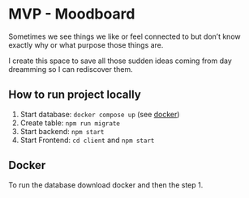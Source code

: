 # MVP - Moodboard

Sometimes we see things we like or feel connected to but don’t know exactly why or what purpose those things are.

I create this space to save all those sudden ideas coming from day dreamming so I can rediscover them.

## How to run project locally

1. Start database: `docker compose up` (see [docker](#docker))
2. Create table: `npm run migrate`
3. Start backend: `npm start`
4. Start Frontend: `cd client` and `npm start`

## Docker

To run the database download docker and then the step 1.
